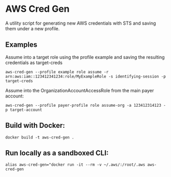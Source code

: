 # AWS Cred Gen

A utility script for generating new AWS credentials with STS and saving them under a new profile.

## Examples

Assume into a target role using the profile example and saving the resulting credentials as target-creds

`aws-cred-gen --profile example role assume -r arn:aws:iam::123412341234:role/MyExampleRole -s identifying-session -p target-creds`

Assume into the OrganizationAccountAccessRole from the main payer account:

`aws-cred-gen --profile payer-profile role assume-org -a 123412314123 -p target-account`

## Build with Docker:
`docker build -t aws-cred-gen .`

## Run locally as a sandboxed CLI:
`alias aws-cred-gen="docker run -it --rm -v ~/.aws/:/root/.aws aws-cred-gen`
